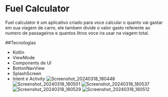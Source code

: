 # Fuel Calculator

Fuel calculator é um aplicativo criado para voce calcular o quanto vai gastar em sua viagem de carro, ele tambem divide o valor gasto referente ao numero de passageiros e quantos litros voce ira usar na viagem total.

##Tecnologias

* Kotlin
* ViewMode
* Components de UI
* BottonNavView
* SplashScreen
* Intent e Activity
![Screenshot_20240318_180448](https://github.com/pgpedrog/FuelCalculator/assets/141691120/95e020cc-6184-4289-b991-6291300d0229)
![Screenshot_20240318_180501](https://github.com/pgpedrog/FuelCalculator/assets/141691120/ccef11ef-bd5f-4d7d-88f8-9b886de023a7)
![Screenshot_20240318_180537](https://github.com/pgpedrog/FuelCalculator/assets/141691120/82cd56f6-fac0-4a63-bf60-624a3f141f1c)
![Screenshot_20240318_180529](https://github.com/pgpedrog/FuelCalculator/assets/141691120/22ebd251-094e-479b-b357-13fd2071f22c)
![Screenshot_20240318_180512](https://github.com/pgpedrog/FuelCalculator/assets/141691120/4eeaefcf-39e1-4de5-ad8f-6ba43a47c563)
